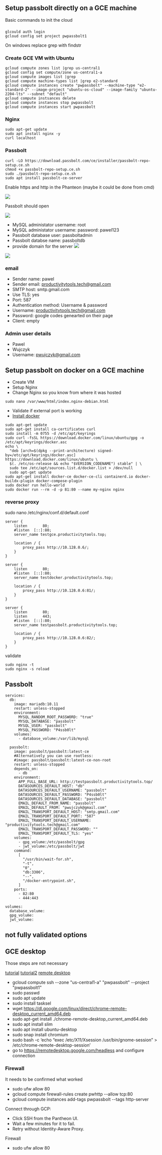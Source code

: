 ## Setup passbolt directly on a GCE machine

Basic commands to init the cloud
### 
```
glcould auth login
gcloud config set project pwpassbolt1
```

On windows replace grep with findstr 

### Create GCE VM with Ubuntu
```
gcloud compute zones list |grep us-central1
gcloud config set compute/zone us-central1-a
gcloud compute images list |grep 
gcloud compute machine-types list |grep e2-standard
gcloud compute instances create "pwpassbolt" --machine-type "e2-standard-2" --image-project "ubuntu-os-cloud" --image-family "ubuntu-2204-lts" --subnet "default"
gcloud compute instsances delete
gcloud compute instances stop pwpassbolt
gcloud compute instances start pwpassbolt
```

### Nginx
```
sudo apt-get update
sudo apt install nginx -y
curl localhost
```

### Passbolt
```
curl -LO https://download.passbolt.com/ce/installer/passbolt-repo-setup.ce.sh
chmod +x passbolt-repo-setup.ce.sh
sudo ./passbolt-repo-setup.ce.sh 
sudo apt install passbolt-ce-server
```

Enable https and http in the Phanteon (maybe it could be done from cmd)

![](Images/20250129230854.png)

Passbolt should open


![](Images/20250128230057.png)

- MySQL administator username: root
- MySQL administator username: password: pawel123
- Passbolt database user: passboltadmin
- Passbolt databse name: passboltdb
- provide domain for the server
![](Images/20250129230818.png)

![](Images/20250129231158.png)

### email
- Sender name: pawel
- Sender email: productivitytools.tech@gmail.com
- SMTP host: smtp.gmail.com
- Use TLS: yes
- Port: 587
- Authentication method: Username & password
- Username: productivitytools.tech@gmail.com
- Password: google codes genearted on their page
- Client: empty

### Admin user details
- Pawel
- Wujczyk
- Username: pwujczyk@gmail.com

## Setup passbolt on docker on a GCE machine

- Create VM
- Setup Nginx
- Change Nginx so you know from where it was hosted
```
sudo nano /var/www/html/index.nginx-debian.html
```

- Validate if external port is working
- [Install docker](https://docs.docker.com/engine/install/ubuntu/)
```
sudo apt-get update
sudo apt-get install ca-certificates curl
sudo install -m 0755 -d /etc/apt/keyrings
sudo curl -fsSL https://download.docker.com/linux/ubuntu/gpg -o /etc/apt/keyrings/docker.asc
echo \
  "deb [arch=$(dpkg --print-architecture) signed-by=/etc/apt/keyrings/docker.asc] https://download.docker.com/linux/ubuntu \
  $(. /etc/os-release && echo "$VERSION_CODENAME") stable" | \
  sudo tee /etc/apt/sources.list.d/docker.list > /dev/null
  sudo apt-get update
sudo apt-get install docker-ce docker-ce-cli containerd.io docker-buildx-plugin docker-compose-plugin
sudo docker run hello-world
sudo docker run --rm -d -p 81:80 --name my-nginx nginx

```

### reverse proxy

sudo nano /etc/nginx/conf.d/default.conf
```
server {
    listen       80;
    #listen  [::]:80;
    server_name testgce.productivitytools.top;

    location / {
        proxy_pass http://10.128.0.6/;
    }
}

server {
    listen       80;
    #listen  [::]:80;
    server_name testdocker.productivitytools.top;

    location / {
        proxy_pass http://10.128.0.6:81/;
    }
}

server {
    listen       80;
    listen       443;
    #listen  [::]:80;
    server_name testpassbolt.productivitytools.top;

    location / {
        proxy_pass http://10.128.0.6:82/;
    }
}

```
validate
```
sudo nginx -t
sudo nginx -s reload
```


## Passbolt

```docker
services:
  db:
    image: mariadb:10.11
    restart: unless-stopped
    environment:
      MYSQL_RANDOM_ROOT_PASSWORD: "true"
      MYSQL_DATABASE: "passbolt"
      MYSQL_USER: "passbolt"
      MYSQL_PASSWORD: "P4ssb0lt"
    volumes:
      - database_volume:/var/lib/mysql

  passbolt:
    image: passbolt/passbolt:latest-ce
    #Alternatively you can use rootless:
    #image: passbolt/passbolt:latest-ce-non-root
    restart: unless-stopped
    depends_on:
      - db
    environment:
      APP_FULL_BASE_URL: http://testpassbolt.productivitytools.top/
      DATASOURCES_DEFAULT_HOST: "db"
      DATASOURCES_DEFAULT_USERNAME: "passbolt"
      DATASOURCES_DEFAULT_PASSWORD: "P4ssb0lt"
      DATASOURCES_DEFAULT_DATABASE: "passbolt"
      EMAIL_DEFAULT_FROM_NAME: "passbolt"
      EMAIL_DEFAULT_FROM: "pwujczyk@gmail.com"
      EMAIL_TRANSPORT_DEFAULT_HOST: "smtp.gmail.com"
      EMAIL_TRANSPORT_DEFAULT_PORT: "587"
      EMAIL_TRANSPORT_DEFAULT_USERNAME: "productivitytools.tech@gmail.com"
      EMAIL_TRANSPORT_DEFAULT_PASSWORD: ""
      EMAIL_TRANSPORT_DEFAULT_TLS: "yes"
    volumes:
      - gpg_volume:/etc/passbolt/gpg
      - jwt_volume:/etc/passbolt/jwt
    command:
      [
        "/usr/bin/wait-for.sh",
        "-t",
        "0",
        "db:3306",
        "--",
        "/docker-entrypoint.sh",
      ]
    ports:
      - 82:80
      - 444:443

volumes:
  database_volume:
  gpg_volume:
  jwt_volume:
```

## not fully validated options

## GCE desktop 
Those steps are not necessary 

[tutorial](https://ubuntu.com/blog/launch-ubuntu-desktop-on-google-cloud)
[tutorial2](https://ubuntu.com/blog/launch-ubuntu-22-04-desktop-on-google-cloud)
[remote desktop](https://ubuntu.com/blog/launch-ubuntu-desktop-on-google-cloud)
- gcloud compute ssh --zone "us-central1-a" "pwpassbolt" --project "pwpassbolt1"
- sudo passwd
- sudo apt update
- sudo install tasksel
- wget https://dl.google.com/linux/direct/chrome-remote-desktop_current_amd64.deb
- sudo apt-get install ./chrome-remote-desktop_current_amd64.deb
- sudo apt install slim
- sudo apt install ubuntu-desktop
- sudo snap install chromium
- sudo bash -c ‘echo “exec /etc/X11/Xsession /usr/bin/gnome-session” > /etc/chrome-remote-desktop-session’
- go to https://remotedesktop.google.com/headless and configure connection

### Firewall 
It needs to be confirmed what worked

- sudo ufw allow 80
- gcloud compute firewall-rules create pwhttp --allow tcp:80
- gcloud compute instances add-tags pwpassbolt --tags http-server






Connect through GCP:
- Click SSH from the Pantheon UI.
- Wait a few minutes for it to fail.
- Retry without Identity-Aware Proxy.

Firewall
- sudo ufw allow 80



